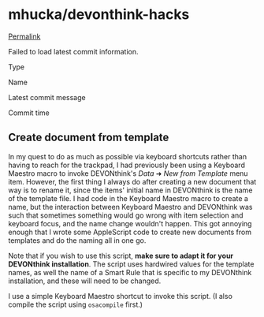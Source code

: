 # mhucka/devonthink-hacks

 [Permalink](https://github.com/mhucka/devonthink-hacks/tree/777b93007f66db4ed04ffa658022d621fb58fc44/create-document-from-template)

 Failed to load latest commit information.

Type

Name

Latest commit message

Commit time

## Create document from template

In my quest to do as much as possible via keyboard shortcuts rather than having to reach for the trackpad, I had previously been using a Keyboard Maestro macro to invoke DEVONthink's _Data_ ➜ _New from Template_ menu item. However, the first thing I always do after creating a new document that way is to rename it, since the items' initial name in DEVONthink is the name of the template file. I had code in the Keyboard Maestro macro to create a name, but the interaction between Keyboard Maestro and DEVONthink was such that sometimes something would go wrong with item selection and keyboard focus, and the name change wouldn't happen. This got annoying enough that I wrote some AppleScript code to create new documents from templates and do the naming all in one go.

Note that if you wish to use this script, **make sure to adapt it for your DEVONthink installation**. The script uses hardwired values for the template names, as well the name of a Smart Rule that is specific to my DEVONthink installation, and these will need to be changed.

I use a simple Keyboard Maestro shortcut to invoke this script. \(I also compile the script using `osacompile` first.\)

